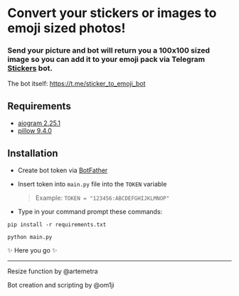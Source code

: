 # Convert your stickers or images to emoji sized photos!

### Send your picture and bot will return you a 100x100 sized image so you can add it to your emoji pack via Telegram [Stickers](https://t.me/stickers) bot.
The bot itself: <https://t.me/sticker_to_emoji_bot>

## Requirements
- [aiogram 2.25.1](https://docs.aiogram.dev/en/latest)
- [pillow 9.4.0](https://pypi.org/project/Pillow)

## Installation

+ Create bot token via [BotFather](https://t.me/botfather)
+ Insert token into ```main.py``` file into the ```TOKEN``` variable
  > Example: ```TOKEN = "123456:ABCDEFGHIJKLMNOP"```

+ Type in your command prompt these commands:
```
pip install -r requirements.txt

python main.py
```
✨ Here you go ✨




*** 
Resize function by @artemetra

Bot creation and scripting by @om1ji
